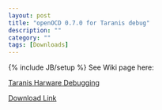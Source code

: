 ```yaml
---
layout: post
title: "openOCD 0.7.0 for Taranis debug"
description: ""
category: ""
tags: [Downloads]
---
```

{% include JB/setup %}
See Wiki page here:

[Taranis Harware Debugging](https://github.com/opentx/opentx/wiki/Taranis-Hardware-Debugging)

[Download Link](http://jenkins.open-tx.org/tools/openocd-0.7.0.zip)
